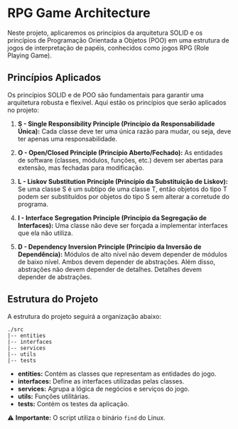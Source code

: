 # RPG Game Architecture

Neste projeto, aplicaremos os princípios da arquitetura SOLID e os princípios de Programação Orientada a Objetos (POO) em uma estrutura de jogos de interpretação de papéis, conhecidos como jogos RPG (Role Playing Game).

## Princípios Aplicados

Os princípios SOLID e de POO são fundamentais para garantir uma arquitetura robusta e flexível. Aqui estão os princípios que serão aplicados no projeto:

1. **S - Single Responsibility Principle (Princípio da Responsabilidade Única):** Cada classe deve ter uma única razão para mudar, ou seja, deve ter apenas uma responsabilidade.

2. **O - Open/Closed Principle (Princípio Aberto/Fechado):** As entidades de software (classes, módulos, funções, etc.) devem ser abertas para extensão, mas fechadas para modificação.

3. **L - Liskov Substitution Principle (Princípio da Substituição de Liskov):** Se uma classe S é um subtipo de uma classe T, então objetos do tipo T podem ser substituídos por objetos do tipo S sem alterar a corretude do programa.

4. **I - Interface Segregation Principle (Princípio da Segregação de Interfaces):** Uma classe não deve ser forçada a implementar interfaces que ela não utiliza.

5. **D - Dependency Inversion Principle (Princípio da Inversão de Dependência):** Módulos de alto nível não devem depender de módulos de baixo nível. Ambos devem depender de abstrações. Além disso, abstrações não devem depender de detalhes. Detalhes devem depender de abstrações.

## Estrutura do Projeto

A estrutura do projeto seguirá a organização abaixo:
```
./src
|-- entities
|-- interfaces
|-- services
|-- utils
|-- tests
```
- **entities:** Contém as classes que representam as entidades do jogo.
- **interfaces:** Define as interfaces utilizadas pelas classes.
- **services:** Agrupa a lógica de negócios e serviços do jogo.
- **utils:** Funções utilitárias.
- **tests:** Contém os testes da aplicação.

⚠️ **Importante:** O script utiliza o binário `find` do Linux.
